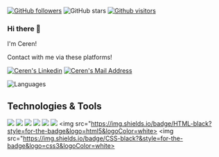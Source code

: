 
[![GitHub followers](https://img.shields.io/github/followers/CerenBdk?style=social)](https://github.com/CerenBdk?tab=followers)
![GitHub stars](https://img.shields.io/github/stars/CerenBdk?style=social)
[![Github visitors](https://visitor-badge.glitch.me/badge?page_id=CerenBdk.visitor-badge)](https://GitHub.com/CerenBdk/StrapDown.js/stargazers/)
### Hi there 👋
I'm Ceren!

Contact with me via these platforms! 

  <a href="https://www.linkedin.com/in/ceren-budak-908b08125/" target="_blank" rel="nofollow"><img alt="Ceren's Linkedin" src="https://img.shields.io/badge/LinkedIn-0077B5?style=for-the-badge&logo=linkedin&logoColor=white" /></a>
 <a href="mailto:cerenbdk@gmail.com" target="_blank" rel="nofollow"><img alt="Ceren's Mail Address" src="https://img.shields.io/badge/Gmail-D14836?style=for-the-badge&logo=gmail&logoColor=white" /></a>


![Languages](https://github-readme-stats.vercel.app/api/top-langs/?username=CerenBdk&layout=compact&theme=light)

## Technologies & Tools 
<img src="https://img.shields.io/badge/C%23-black?style=for-the-badge&logo=c-sharp&logoColor=white"></img>
<img src="https://img.shields.io/badge/.NET-black?style=for-the-badge&logo=.net&logoColor=white"></img>
<img src="https://img.shields.io/badge/.NETCore-black?style=for-the-badge&logo=.net&logoColor=white"></img>
<img src="https://img.shields.io/badge/Microsoft_SQL_Server-black?style=for-the-badge&logo=microsoft-sql-server&logoColor=white"></img>
<img src="https://img.shields.io/badge/Java-black?style=for-the-badge&logo=Java&logoColor=white"></img>
<img src="https://img.shields.io/badge/JavaScript-black?style=for-the-badge&logo=javascript&logoColor=F7DF1E"></img>
<img src="https://img.shields.io/badge/HTML-black?style=for-the-badge&logo=html5&logoColor=white></img>
<img src="https://img.shields.io/badge/CSS-black?&style=for-the-badge&logo=css3&logoColor=white></img>

